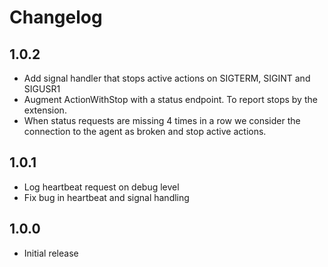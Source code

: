 # Changelog

## 1.0.2

- Add signal handler that stops active actions on SIGTERM, SIGINT and SIGUSR1
- Augment ActionWithStop with a status endpoint. To report stops by the extension.
- When status requests are missing 4 times in a row we consider the connection to the agent as broken and stop active actions.

## 1.0.1

- Log heartbeat request on debug level
- Fix bug in heartbeat and signal handling


## 1.0.0

- Initial release

